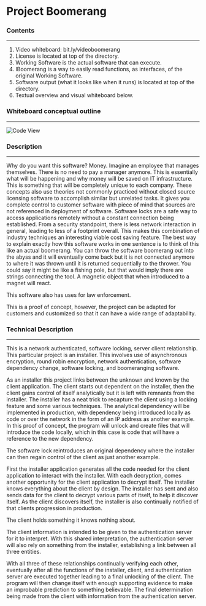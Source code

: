 # Project Boomerang

### Contents
***
1. Video whiteboard: bit.ly/videoboomerang
2. License is located at top of the directory.
3. Working Software is the actual software that can execute.
4. IBoomerang is a way to easily read functions, as interfaces, of the original Working Software.
5. Software output (what it looks like when it runs) is located at top of the directory.
6. Textual overview and visual whiteboard below.


### Whiteboard conceptual outline
***
![Code View](https://github.com/programmingportfolio/Boomerang/blob/master/Whiteboard-outline.jpg)


### Description
***

Why do you want this software? Money. Imagine an employee that manages themselves. There is no need to pay a manager anymore. This is essentially what will be happening and why money will be saved on IT infrastructure. This is something that will be completely unique to each company. These concepts also use theories not commonly practiced without closed source licensing software to accomplish similar but unrelated tasks. It gives you complete control to customer software with piece of mind that sources are not referenced in deployment of software. Software locks are a safe way to access applications remotely without a constant connection being established. From a security standpoint, there is less network interaction in general, leading to less of a footprint overall. This makes this combination of industry techniques an interesting viable cost saving feature. The best way to explain exactly how this software works in one sentence is to think of this like an actual boomerang. You can throw the software boomerang out into the abyss and it will eventually come back but it is not connected anymore to where it was thrown until it is returned sequentially to the thrower. You could say it might be like a fishing pole, but that would imply there are strings connecting the tool. A magnetic object that when introduced to a magnet will react.

This software also has uses for law enforcement.

This is a proof of concept, however, the project can be adapted for customers and customized so that it can have a wide range of adaptability.


### Technical Description
***

This is a network authenticated, software locking, server client relationship. This particular project is an installer. This involves use of asynchronous encryption, round robin encryption, network authentication, software dependency change, software locking, and boomeranging software.

As an installer this project links between the unknown and known by the client application. The client starts out dependent on the installer, then the client gains control of itself analytically but it is left with remnants from the installer. The installer has a neat trick to recapture the client using a locking feature and some various techniques. The analytical dependency will be implemented in production, with dependency being introduced locally as code or over the network in the form of an IP address as another example. In this proof of concept, the program will unlock and create files that will introduce the code locally, which in this case is code that will have a reference to the new dependency.

The software lock reintroduces an original dependency where the installer can then regain control of the client as just another example.


First the installer application generates all the code needed for the client application to interact with the installer. With each decryption, comes another opportunity for the client application to decrypt itself. The installer knows everything about the client by design. The installer has sent and also sends data for the client to decrypt various parts of itself, to help it discover itself. As the client discovers itself, the installer is also continually notified of that clients progression in production. 

The client holds something it knows nothing about. 

The client information is intended to be given to the authentication server for it to interpret. With this shared interpretation, the authentication server will also rely on something from the installer, establishing a link between all three entities.

With all three of these relationships continually verifying each other, eventually after all the functions of the installer, client, and authentication server are executed together leading to a final unlocking of the client. The program will then change itself with enough supporting evidence to make an improbable prediction to something believable. The final determination being made from the client with information from the authentication server.

